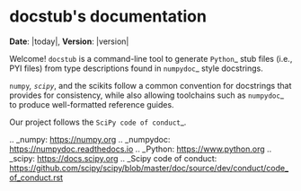 docstub's documentation
=======================

**Date**: |today|, **Version**: |version|

Welcome! `docstub` is a command-line tool to generate `Python`_ stub files
(i.e., PYI files) from type descriptions found in `numpydoc`_ style docstrings.

`numpy`_, `scipy`_, and the scikits follow a common convention for docstrings
that provides for consistency, while also allowing toolchains such as
`numpydoc`_ to produce well-formatted reference guides.

Our project follows the `SciPy code of conduct`_.

.. _numpy: https://numpy.org
.. _numpydoc: https://numpydoc.readthedocs.io
.. _Python: https://www.python.org
.. _scipy: https://docs.scipy.org
.. _Scipy code of conduct: https://github.com/scipy/scipy/blob/master/doc/source/dev/conduct/code_of_conduct.rst
